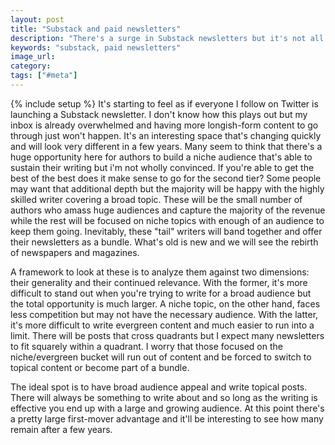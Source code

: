 ```yaml
---
layout: post
title: "Substack and paid newsletters"
description: "There's a surge in Substack newsletters but it's not all gold - there are going to be some clear winners and losers."
keywords: "substack, paid newsletters"
image_url: 
category: 
tags: ["#meta"]
---
```

{% include setup %}
It's starting to feel as if everyone I follow on Twitter is launching a Substack newsletter. I don't know how this plays out but my inbox is already overwhelmed and having more longish-form content to go through just won't happen. It's an interesting space that's changing quickly and will look very different in a few years. Many seem to think that there's a huge opportunity here for authors to build a niche audience that's able to sustain their writing but i'm not wholly convinced. If you're able to get the best of the best does it make sense to go for the second tier? Some people may want that additional depth but the majority will be happy with the highly skilled writer covering a broad topic. These will be the small number of authors who amass huge audiences and capture the majority of the revenue while the rest will be focused on niche topics with enough of an audience to keep them going. Inevitably, these "tail" writers will band together and offer their newsletters as a bundle. What's old is new and we will see the rebirth of newspapers and magazines.

A framework to look at these is to analyze them against two dimensions: their generality and their continued relevance. With the former, it's more difficult to stand out when you're trying to write for a broad audience but the total opportunity is much larger. A niche topic, on the other hand, faces less competition but may not have the necessary audience. With the latter, it's more difficult to write evergreen content and much easier to run into a limit. There will be posts that cross quadrants but I expect many newsletters to fit squarely within a quadrant. I worry that those focused on the niche/evergreen bucket will run out of content and be forced to switch to topical content or become part of a bundle.

The ideal spot is to have broad audience appeal and write topical posts. There will always be something to write about and so long as the writing is effective you end up with a large and growing audience. At this point there's a pretty large first-mover advantage and it'll be interesting to see how many remain after a few years.
